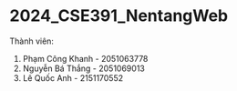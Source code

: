 # 2024_CSE391_NentangWeb
Thành viên: 
1. Phạm Công Khanh - 2051063778
2. Nguyễn Bá Thắng - 2051069013
3. Lê Quốc Anh - 2151170552
